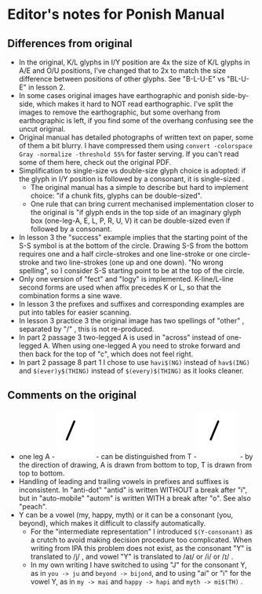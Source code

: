 # Editor's notes for Ponish Manual

## Differences from original

- In the original, K/L glyphs in I/Y position are 4x the size of K/L glyphs in
  A/E and O/U positions, I've changed that to 2x to match the size difference
  between positions of other glyphs. See "B-L-U-E" vs "BL-U-E" in lesson 2.
- In some cases original images have earthographic and ponish side-by-side,
  which makes it hard to NOT read earthographic. I've split the images to remove
  the earthographic, but some overhang from earthographic is left, if you find
  some of the overhang confusing see the uncut original.
- Original manual has detailed photographs of written text on paper, some of
  them a bit blurry. I have compressed them using
  `convert -colorspace Gray -normalize -threshold 55%` for faster serving. If
  you can't read some of them here, check out the original PDF.
- Simplification to single-size vs double-size glyph choice is adopted: if the
  glyph in I/Y position is followed by a consonant, it is single-sized .
  - The original manual has a simple to describe but hard to implement choice:
    "if a chunk fits, glyphs can be double-sized".
  - One rule that can bring current mechanised implementation closer to the
    original is "if glyph ends in the top side of an imaginary glyph box
    (one-leg-A, E, L, P, R, U, V) it can be double-sized even if followed by a
    consonant.
- In lesson 3 the "success" example implies that the starting point of the S-S
  symbol is at the bottom of the circle. Drawing S-S from the bottom requires
  one and a half circle-strokes and one line-stroke or one circle-stroke and two
  line-strokes (one up and one down). "No wrong spelling", so I consider S-S
  starting point to be at the top of the circle.
- Only one version of "fect" and "logy" is implemented. K-line/L-line second
  forms are used when affix precedes K or L, so that the combination forms a
  sine wave.
- In lesson 3 the prefixes and suffixes and corresponding examples are put into
  tables for easier scanning.
- In lesson 3 practice 3 the original image has two spellings of "other" ,
  separated by "/" , this is not re-produced.
- In part 2 passage 3 two-legged A is used in "across" instead of one-legged A.
  When using one-legged A you need to stroke forward and then back for the top
  of "c", which does not feel right.
- In part 2 passage 8 part 1 I chose to use `havi$(NG)` instead of `hav$(ING)`
  and `$(ever)y$(THING)` instead of `$(every)$(THING)` as it looks cleaner.

## Comments on the original

- one leg A - ![A](./manual/alphabet/A-one-leg.svg) - can be distinguished from
  T - ![T](./manual/alphabet/T.svg) - by the direction of drawing, A is drawn
  from bottom to top, T is drawn from top to bottom.
- Handling of leading and trailing vowels in prefixes and suffixes is
  inconsistent. In "anti-dot" "antid" is written WITHOUT a break after "i", but
  in "auto-mobile" "autom" is written WITH a break after "o". See also "peach".
- Y can be a vowel (my, happy, myth) or it can be a consonant (you, beyond),
  which makes it difficult to classify automatically.
  - For the "intermediate representation" I introduced `$(Y-consonant)` as a
    crutch to avoid making decision procedure too complicated. When writing from
    IPA this problem does not exist, as the consonant "Y" is translated to /j/ ,
    and vowel "Y" is translated to /aɪ/ or /i/ or /ɪ/ .
  - In my own writing I have switched to using "J" for the consonant Y, as in
    `you -> ju` and `beyond -> bijond`, and to using "ai" or "i" for the vowel
    Y, as in `my -> mai` and `happy -> hapi` and `myth -> mi$(TH)` .

